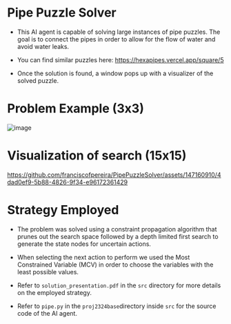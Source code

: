# Pipe Puzzle Solver

- This AI agent is capable of solving large instances of pipe puzzles. The goal is to connect the pipes in order to allow for the flow of water and avoid water leaks.

- You can find similar puzzles here: https://hexapipes.vercel.app/square/5

- Once the solution is found, a window pops up with a visualizer of the solved puzzle.


# Problem Example (3x3)

![image](https://github.com/franciscofpereira/PipePuzzleSolver/assets/147160910/e91d464a-e844-480b-a25e-ddb808ee944a)


# Visualization of search (15x15)

https://github.com/franciscofpereira/PipePuzzleSolver/assets/147160910/4dad0ef9-5b88-4826-9f34-e96172361429

# Strategy Employed

- The problem was solved using a constraint propagation algorithm that prunes out the search space followed by a depth limited first search to generate the state nodes for uncertain actions.

- When selecting the next action to perform we used the Most Constrained Variable (MCV) in order to choose the variables with the least possible values.

- Refer to `solution_presentation.pdf` in the `src` directory for more details on the employed strategy.

- Refer to `pipe.py` in the `proj2324base`directory inside `src` for the source code of the AI agent.
